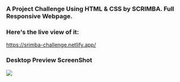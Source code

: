 ### A Project Challenge Using HTML & CSS by SCRIMBA. Full Responsive Webpage.

### Here's the live view of it:
https://srimba-challenge.netlify.app/


### Desktop Preview ScreenShot
 ![](/Preview.png)
